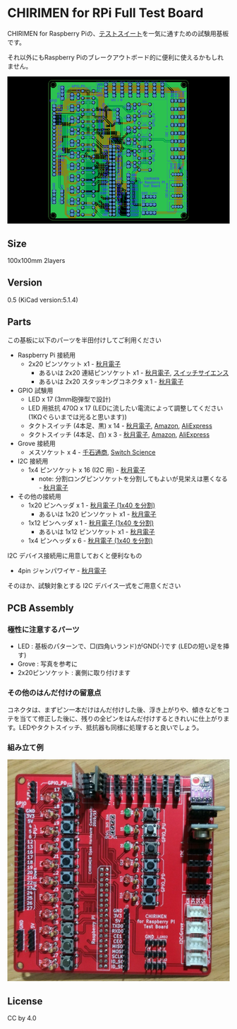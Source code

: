 # CHIRIMEN for RPi Full Test Board

CHIRIMEN for Raspberry Piの、[テストスイート](https://github.com/chirimen-oh/chirimen-raspi3/tree/master/gc/testSet)を一気に通すための試験用基板です。

それ以外にもRaspberry Piのブレークアウトボード的に便利に使えるかもしれません。

![board](./board.png)

## Size

100x100mm  2layers

## Version

0.5 (KiCad version:5.1.4)

## Parts

この基板に以下のパーツを半田付けしてご利用ください

- Raspberry Pi 接続用
  - 2x20 ピンソケット x1 - [秋月電子](http://akizukidenshi.com/catalog/g/gC-00085/)
    - あるいは 2x20 連結ピンソケット x1 - [秋月電子](http://akizukidenshi.com/catalog/g/gC-02485/), [スイッチサイエンス](https://www.switch-science.com/catalog/2022/)
    - あるいは 2x20 スタッキングコネクタ x 1 - [秋月電子](http://akizukidenshi.com/catalog/g/gC-10702/)
- GPIO 試験用
  - LED x 17 (3mm砲弾型で設計)
  - LED 用抵抗 470Ω x 17 (LEDに流したい電流によって調整してください(1KΩぐらいまでは光ると思います))
  - タクトスイッチ (4本足、黒) x 14 - [秋月電子](http://akizukidenshi.com/catalog/g/gP-03647/), [Amazon](https://www.amazon.co.jp/dp/B07SYHP9B4/), [AliExpress](https://ja.aliexpress.com/item/32845984040.html)
  - タクトスイッチ (4本足、白) x 3 - [秋月電子](http://akizukidenshi.com/catalog/g/gP-03648/), [Amazon](https://www.amazon.co.jp/dp/B07SYZCL8Q/), [AliExpress](https://ja.aliexpress.com/item/32847703781.html)
- Grove 接続用
  - メスソケット x 4 - [千石通商](https://www.sengoku.co.jp/mod/sgk_cart/detail.php?code=EEHD-4KKK), [Switch Science](https://www.switch-science.com/catalog/1122/)
- I2C 接続用
  - 1x4 ピンソケット x 16 (I2C 用) - [秋月電子](http://akizukidenshi.com/catalog/g/gC-10099/)
    - note: 分割ロングピンソケットを分割してもよいが見栄えは悪くなる - [秋月電子](http://akizukidenshi.com/catalog/goods/search.aspx?search=x&keyword=fhu-1)
- その他の接続用
  - 1x20 ピンヘッダ x 1 - [秋月電子 (1x40 を分割)](http://akizukidenshi.com/catalog/g/gC-00167/)
    - あるいは 1x20 ピンソケット x1 - [秋月電子](http://akizukidenshi.com/catalog/g/gC-03077/)
  - 1x12 ピンヘッダ x 1 - [秋月電子 (1x40 を分割)](http://akizukidenshi.com/catalog/g/gC-00167/) 
    - あるいは 1x12 ピンソケット x1 - [秋月電子](http://akizukidenshi.com/catalog/g/gC-10101/)
  - 1x4 ピンヘッダ x 6 - [秋月電子 (1x40 を分割)](http://akizukidenshi.com/catalog/g/gC-00167/) 

I2C デバイス接続用に用意しておくと便利なもの
- 4pin ジャンパワイヤ - [秋月電子](https://ja.aliexpress.com/item/32812824461.html)

そのほか、試験対象とする I2C デバイス一式をご用意ください

## PCB Assembly

### 極性に注意するパーツ

- LED : 基板のパターンで、□(四角いランド)がGND(-)です (LEDの短い足を挿す)
- Grove : 写真を参考に
- 2x20ピンソケット : 裏側に取り付けます

### その他のはんだ付けの留意点

コネクタは、まずピン一本だけはんだ付けした後、浮き上がりや、傾きなどをコテを当てて修正した後に、残りの全ピンをはんだ付けするときれいに仕上がります。LEDやタクトスイッチ、抵抗器も同様に処理すると良いでしょう。

### 組み立て例

![photo](./CHIRIMEN_T.jpg)

## License

CC by 4.0
